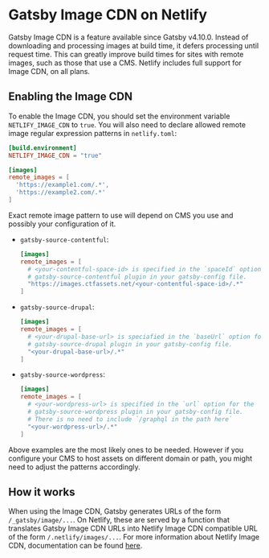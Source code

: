 # Gatsby Image CDN on Netlify

Gatsby Image CDN is a feature available since Gatsby v4.10.0. Instead of
downloading and processing images at build time, it defers processing until
request time. This can greatly improve build times for sites with remote images,
such as those that use a CMS. Netlify includes full support for Image CDN, on
all plans.

## Enabling the Image CDN

To enable the Image CDN, you should set the environment variable
`NETLIFY_IMAGE_CDN` to `true`. You will also need to declare allowed remote
image regular expression patterns in `netlify.toml`:

```toml
[build.environment]
NETLIFY_IMAGE_CDN = "true"

[images]
remote_images = [
  'https://example1.com/.*',
  'https://example2.com/.*'
]
```

Exact remote image pattern to use will depend on CMS you use and possibly your
configuration of it.

- `gatsby-source-contentful`:

  ```toml
  [images]
  remote_images = [
    # <your-contentful-space-id> is specified in the `spaceId` option for the
    # gatsby-source-contentful plugin in your gatsby-config file.
    "https://images.ctfassets.net/<your-contentful-space-id>/.*"
  ]
  ```

- `gatsby-source-drupal`:

  ```toml
  [images]
  remote_images = [
    # <your-drupal-base-url> is speciafied in the `baseUrl` option for the
    # gatsby-source-drupal plugin in your gatsby-config file.
    "<your-drupal-base-url>/.*"
  ]
  ```

- `gatsby-source-wordpress`:

  ```toml
  [images]
  remote_images = [
    # <your-wordpress-url> is specified in the `url` option for the
    # gatsby-source-wordpress plugin in your gatsby-config file.
    # There is no need to include `/graphql in the path here`
    "<your-wordpress-url>/.*"
  ]
  ```

Above examples are the most likely ones to be needed. However if you configure
your CMS to host assets on different domain or path, you might need to adjust
the patterns accordingly.

## How it works

When using the Image CDN, Gatsby generates URLs of the form
`/_gatsby/image/...`. On Netlify, these are served by a function that translates
Gatsby Image CDN URLs into Netlify Image CDN compatible URL of the form
`/.netlify/images/...`. For more information about Netlify Image CDN,
documentation can be found [here](https://docs.netlify.com/image-cdn/overview).
